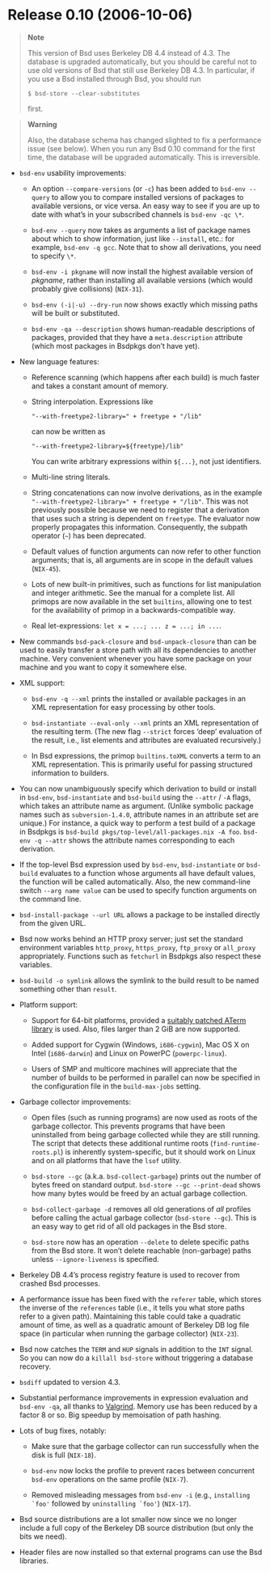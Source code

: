 # Release 0.10 (2006-10-06)

> **Note**
> 
> This version of Bsd uses Berkeley DB 4.4 instead of 4.3. The database
> is upgraded automatically, but you should be careful not to use old
> versions of Bsd that still use Berkeley DB 4.3. In particular, if you
> use a Bsd installed through Bsd, you should run
> 
>     $ bsd-store --clear-substitutes
> 
> first.

> **Warning**
> 
> Also, the database schema has changed slighted to fix a performance
> issue (see below). When you run any Bsd 0.10 command for the first
> time, the database will be upgraded automatically. This is
> irreversible.

  - `bsd-env` usability improvements:
    
      - An option `--compare-versions` (or `-c`) has been added to
        `bsd-env
                                                        --query` to allow you to compare installed versions of packages
        to available versions, or vice versa. An easy way to see if you
        are up to date with what’s in your subscribed channels is
        `bsd-env -qc \*`.
    
      - `bsd-env --query` now takes as arguments a list of package names
        about which to show information, just like `--install`, etc.:
        for example, `bsd-env -q gcc`. Note that to show all
        derivations, you need to specify `\*`.
    
      - `bsd-env -i
                                                        pkgname` will now install the highest available version of
        *pkgname*, rather than installing all available versions (which
        would probably give collisions) (`NIX-31`).
    
      - `bsd-env (-i|-u) --dry-run` now shows exactly which missing
        paths will be built or substituted.
    
      - `bsd-env -qa --description` shows human-readable descriptions of
        packages, provided that they have a `meta.description` attribute
        (which most packages in Bsdpkgs don’t have yet).

  - New language features:
    
      - Reference scanning (which happens after each build) is much
        faster and takes a constant amount of memory.
    
      - String interpolation. Expressions like
        
            "--with-freetype2-library=" + freetype + "/lib"
        
        can now be written as
        
            "--with-freetype2-library=${freetype}/lib"
        
        You can write arbitrary expressions within `${...}`, not just
        identifiers.
    
      - Multi-line string literals.
    
      - String concatenations can now involve derivations, as in the
        example `"--with-freetype2-library="
                                                        + freetype + "/lib"`. This was not previously possible because
        we need to register that a derivation that uses such a string is
        dependent on `freetype`. The evaluator now properly propagates
        this information. Consequently, the subpath operator (`~`) has
        been deprecated.
    
      - Default values of function arguments can now refer to other
        function arguments; that is, all arguments are in scope in the
        default values (`NIX-45`).
    
      - Lots of new built-in primitives, such as functions for list
        manipulation and integer arithmetic. See the manual for a
        complete list. All primops are now available in the set
        `builtins`, allowing one to test for the availability of primop
        in a backwards-compatible way.
    
      - Real let-expressions: `let x = ...;
                                                        ... z = ...; in ...`.

  - New commands `bsd-pack-closure` and `bsd-unpack-closure` than can be
    used to easily transfer a store path with all its dependencies to
    another machine. Very convenient whenever you have some package on
    your machine and you want to copy it somewhere else.

  - XML support:
    
      - `bsd-env -q --xml` prints the installed or available packages in
        an XML representation for easy processing by other tools.
    
      - `bsd-instantiate --eval-only
                                                        --xml` prints an XML representation of the resulting term. (The
        new flag `--strict` forces ‘deep’ evaluation of the result,
        i.e., list elements and attributes are evaluated recursively.)
    
      - In Bsd expressions, the primop `builtins.toXML` converts a term
        to an XML representation. This is primarily useful for passing
        structured information to builders.

  - You can now unambiguously specify which derivation to build or
    install in `bsd-env`, `bsd-instantiate` and `bsd-build` using the
    `--attr` / `-A` flags, which takes an attribute name as argument.
    (Unlike symbolic package names such as `subversion-1.4.0`, attribute
    names in an attribute set are unique.) For instance, a quick way to
    perform a test build of a package in Bsdpkgs is `bsd-build
            pkgs/top-level/all-packages.nix -A
            foo`. `bsd-env -q
            --attr` shows the attribute names corresponding to each derivation.

  - If the top-level Bsd expression used by `bsd-env`, `bsd-instantiate`
    or `bsd-build` evaluates to a function whose arguments all have
    default values, the function will be called automatically. Also, the
    new command-line switch `--arg
            name
            value` can be used to specify function arguments on the command
    line.

  - `bsd-install-package --url
            URL` allows a package to be installed directly from the given URL.

  - Bsd now works behind an HTTP proxy server; just set the standard
    environment variables `http_proxy`, `https_proxy`, `ftp_proxy` or
    `all_proxy` appropriately. Functions such as `fetchurl` in Bsdpkgs
    also respect these variables.

  - `bsd-build -o
            symlink` allows the symlink to the build result to be named
    something other than `result`.

  - Platform support:
    
      - Support for 64-bit platforms, provided a [suitably patched ATerm
        library](http://bugzilla.sen.cwi.nl:8080/show_bug.cgi?id=606) is
        used. Also, files larger than 2 GiB are now supported.
    
      - Added support for Cygwin (Windows, `i686-cygwin`), Mac OS X on
        Intel (`i686-darwin`) and Linux on PowerPC (`powerpc-linux`).
    
      - Users of SMP and multicore machines will appreciate that the
        number of builds to be performed in parallel can now be
        specified in the configuration file in the `build-max-jobs`
        setting.

  - Garbage collector improvements:
    
      - Open files (such as running programs) are now used as roots of
        the garbage collector. This prevents programs that have been
        uninstalled from being garbage collected while they are still
        running. The script that detects these additional runtime roots
        (`find-runtime-roots.pl`) is inherently system-specific, but it
        should work on Linux and on all platforms that have the `lsof`
        utility.
    
      - `bsd-store --gc` (a.k.a. `bsd-collect-garbage`) prints out the
        number of bytes freed on standard output. `bsd-store
                                                        --gc --print-dead` shows how many bytes would be freed by an
        actual garbage collection.
    
      - `bsd-collect-garbage -d` removes all old generations of *all*
        profiles before calling the actual garbage collector (`bsd-store
                                                        --gc`). This is an easy way to get rid of all old packages in
        the Bsd store.
    
      - `bsd-store` now has an operation `--delete` to delete specific
        paths from the Bsd store. It won’t delete reachable
        (non-garbage) paths unless `--ignore-liveness` is specified.

  - Berkeley DB 4.4’s process registry feature is used to recover from
    crashed Bsd processes.

  - A performance issue has been fixed with the `referer` table, which
    stores the inverse of the `references` table (i.e., it tells you
    what store paths refer to a given path). Maintaining this table
    could take a quadratic amount of time, as well as a quadratic amount
    of Berkeley DB log file space (in particular when running the
    garbage collector) (`NIX-23`).

  - Bsd now catches the `TERM` and `HUP` signals in addition to the
    `INT` signal. So you can now do a `killall
            bsd-store` without triggering a database recovery.

  - `bsdiff` updated to version 4.3.

  - Substantial performance improvements in expression evaluation and
    `bsd-env -qa`, all thanks to [Valgrind](http://valgrind.org/).
    Memory use has been reduced by a factor 8 or so. Big speedup by
    memoisation of path hashing.

  - Lots of bug fixes, notably:
    
      - Make sure that the garbage collector can run successfully when
        the disk is full (`NIX-18`).
    
      - `bsd-env` now locks the profile to prevent races between
        concurrent `bsd-env` operations on the same profile (`NIX-7`).
    
      - Removed misleading messages from `bsd-env -i` (e.g.,
        ``installing
                                                        `foo'`` followed by ``uninstalling
                                                        `foo'``) (`NIX-17`).

  - Bsd source distributions are a lot smaller now since we no longer
    include a full copy of the Berkeley DB source distribution (but only
    the bits we need).

  - Header files are now installed so that external programs can use the
    Bsd libraries.
